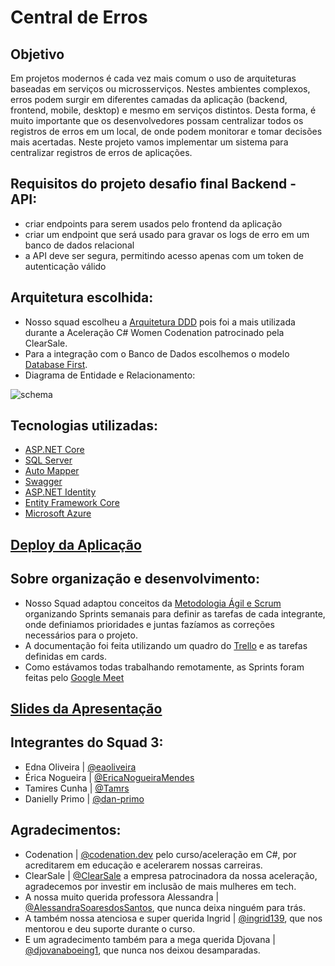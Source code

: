 # Central de Erros

## Objetivo
Em projetos modernos é cada vez mais comum o uso de arquiteturas baseadas em serviços ou microsserviços. Nestes ambientes complexos, erros podem surgir em diferentes camadas da aplicação (backend, frontend, mobile, desktop) e mesmo em serviços distintos. Desta forma, é muito importante que os desenvolvedores possam centralizar todos os registros de erros em um local, de onde podem monitorar e tomar decisões mais acertadas. Neste projeto vamos implementar um sistema para centralizar registros de erros de aplicações.

## Requisitos do projeto desafio final Backend - API:
- criar endpoints para serem usados pelo frontend da aplicação
- criar um endpoint que será usado para gravar os logs de erro em um banco de dados relacional
- a API deve ser segura, permitindo acesso apenas com um token de autenticação válido

## Arquitetura escolhida:
- Nosso squad escolheu a [Arquitetura DDD](https://www.devmedia.com.br/introducao-ao-ddd-em-net/32724) pois foi a mais utilizada durante a Aceleração C# Women Codenation patrocinado pela ClearSale.
- Para a integração com o Banco de Dados escolhemos o modelo [Database First](https://docs.microsoft.com/pt-br/ef/ef6/modeling/designer/workflows/database-first).
- Diagrama de Entidade e Relacionamento:

![schema](https://user-images.githubusercontent.com/60229135/89474652-9aa9be00-d75c-11ea-868f-e07cdc002413.jpg)

## Tecnologias utilizadas:
- [ASP.NET Core](https://docs.microsoft.com/pt-br/aspnet/core/introduction-to-aspnet-core?view=aspnetcore-3.1)
- [SQL Server](https://www.microsoft.com/pt-br/sql-server/sql-server-2019)
- [Auto Mapper](https://github.com/AutoMapper/AutoMapper)
- [Swagger](https://swagger.io/)
- [ASP.NET Identity](https://docs.microsoft.com/pt-br/aspnet/identity/overview/getting-started/introduction-to-aspnet-identity)
- [Entity Framework Core](https://docs.microsoft.com/pt-br/ef/core/)
- [Microsoft Azure](https://azure.microsoft.com/pt-br/)

## [Deploy da Aplicação](https://squad3.azurewebsites.net/swagger/index.html)

## Sobre organização e desenvolvimento:
- Nosso Squad adaptou conceitos da [Metodologia Ágil e Scrum](https://blog.trello.com/br/scrum-metodologia-agil) organizando Sprints semanais para definir as tarefas de cada integrante, onde definiamos prioridades e juntas fazíamos as correções necessários para o projeto.
- A documentação foi feita utilizando um quadro do [Trello](https://trello.com/pt-BR) e as tarefas definidas em cards.
- Como estávamos todas trabalhando remotamente, as Sprints foram feitas pelo [Google Meet](https://apps.google.com/meet/)

## [Slides da Apresentação](https://drive.google.com/file/d/1QZnFJi7mXGl-O7iR4_H8F6usjl361jSo/view?usp=sharing)

## Integrantes do Squad 3:
- Edna Oliveira | [@eaoliveira](https://github.com/eaoliveira)
- Érica Nogueira | [@EricaNogueiraMendes](https://github.com/EricaNogueiraMendes)
- Tamires Cunha | [@Tamrs](https://github.com/Tamrs)
- Danielly Primo | [@dan-primo](https://github.com/dan-primo)

## Agradecimentos:
- Codenation | [@codenation.dev](https://github.com/codenation-dev) pelo curso/aceleração em C#, por acreditarem em educação e acelerarem nossas carreiras.
- ClearSale | [@ClearSale](https://github.com/ClearSale) a empresa patrocinadora da nossa aceleração, agradecemos por investir em inclusão de mais mulheres em tech.
- A nossa muito querida professora Alessandra | [@AlessandraSoaresdosSantos](https://github.com/AlessandraSoaresdosSantos), que nunca deixa ninguém para trás.
- A também nossa atenciosa e super querida Ingrid | [@ingrid139](https://github.com/ingrid139), que nos mentorou e deu suporte durante o curso.
- E um agradecimento também para a mega querida Djovana | [@djovanaboeing1](https://github.com/djovanaboeing1), que nunca nos deixou desamparadas.
